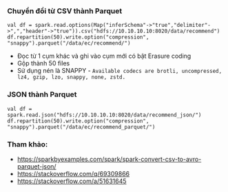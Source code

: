 ### Chuyển đổi từ CSV thành Parquet

```
val df = spark.read.options(Map("inferSchema"->"true","delimiter"->",","header"->"true")).csv("hdfs://10.10.10.10:8020/data/recommend")
df.repartition(50).write.option("compression", "snappy").parquet("/data/ec/recommend/")
```

- Đọc từ 1 cụm khác và ghi vào cụm mới có bật Erasure coding
- Gộp thành 50 files
- Sử dụng nén là SNAPPY - `Available codecs are brotli, uncompressed, lz4, gzip, lzo, snappy, none, zstd.`

### JSON thành Parquet

```
val df = spark.read.json("hdfs://10.10.10.10:8020/data/recommend_json/")
df.repartition(50).write.option("compression", "snappy").parquet("/data/ec/recommend_parquet/")
```

### Tham khảo:
- https://sparkbyexamples.com/spark/spark-convert-csv-to-avro-parquet-json/
- https://stackoverflow.com/q/69309866
- https://stackoverflow.com/a/51631645
